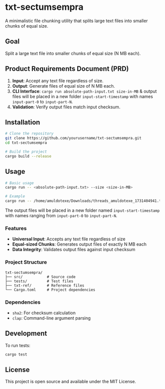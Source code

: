 # txt-sectumsempra

A minimalistic file chunking utility that splits large text files into smaller chunks of equal size.

## Goal

Split a large text file into smaller chunks of equal size (N MB each).

## Product Requirements Document (PRD)

1. **Input**: Accept any text file regardless of size.
2. **Output**: Generate files of equal size of N MB each.
3. **CLI Interface**: `cargo run absolute-path-input.txt size-in-MB` & output files will be placed in a new folder `input-start-timestamp` with names `input-part-0` to `input-part-N`.
4. **Validation**: Verify output files match input checksum.

## Installation

```bash
# Clone the repository
git clone https://github.com/yourusername/txt-sectumsempra.git
cd txt-sectumsempra

# Build the project
cargo build --release
```

## Usage

```bash
# Basic usage
cargo run -- <absolute-path-input.txt> --size <size-in-MB>

# Example
cargo run -- /home/amuldotexe/Downloads/threads_amuldotexe_1731404941.txt --size 1
```

The output files will be placed in a new folder named `input-start-timestamp` with names ranging from `input-part-0` to `input-part-N`.

### Features

- **Universal Input**: Accepts any text file regardless of size
- **Equal-sized Chunks**: Generates output files of exactly N MB each
- **Data Integrity**: Validates output files against input checksum

### Project Structure

```
txt-sectumsempra/
├── src/           # Source code
├── tests/         # Test files
├── txt-ref/       # Reference files
└── Cargo.toml     # Project dependencies
```

### Dependencies

- `sha2`: For checksum calculation
- `clap`: Command-line argument parsing

## Development

To run tests:
```bash
cargo test
```

## License

This project is open source and available under the MIT License.
